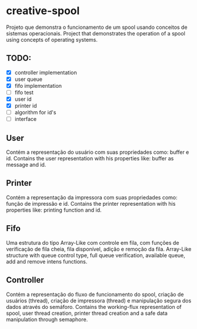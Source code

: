 # creative-spool
Projeto que demonstra o funcionamento de um spool usando conceitos de sistemas operacionais.
Project that demonstrates the operation of a spool using concepts of operating systems.

## TODO:
- [x] controller implementation
- [x] user queue
- [x] fifo implementation
- [ ] fifo test
- [x] user id
- [x] printer id
- [ ] algorithm for id's
- [ ] interface

## User
Contém a representação do usuário com suas propriedades como: buffer e id.
Contains the user representation with his properties like: buffer as message and id.

## Printer
Contém a representação da impressora com suas propriedades como: função de impressão e id.
Contains the printer representation with his properties like: printing function and id.

## Fifo
Uma estrutura do tipo Array-Like com controle em fila, com funções de verificação de fila cheia, fila disponível, adição e remoção da fila.
Array-Like structure with queue control type, full queue verification, available queue, add and remove intens functions. 

## Controller
Contém a representação do fluxo de funcionamento do spool, criação de usuários (thread), criação de impressora (thread) e manipulação segura dos dados através do semáforo.
Contains the working-flux representation of spool, user thread creation, printer thread creation and a safe data manipulation through semaphore.
